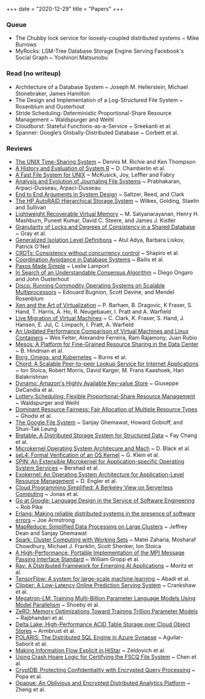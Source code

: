 +++
date = "2020-12-29"
title = "Papers"
+++

### Queue
- The Chubby lock service for loosely-coupled distributed systems ~ Mike Burrows
- MyRocks: LSM-Tree Database Storage Engine Serving Facebook's Social Graph ~ Yoshinori Matsunobu

### Read (no writeup)
- Architecture of a Database System ~ Joseph M. Hellerstein, Michael Stonebraker, James Hamilton
- The Design and Implementation of a Log-Structured File System ~ Rosenblum and Ousterhout
- Stride Scheduling: Deterministic Proportional-Share Resource Management ~ Waldspurger and Weihl
- Cloudburst: Stateful Functions-as-a-Service ~ Sreekanti et al.
- Spanner: Google’s Globally-Distributed Database ~ Corbett et al.

### Reviews
- [The UNIX Time-Sharing System](/docs/unix-time-sharing-system.html) ~ Dennis M. Richie and Ken Thompson
- [A History and Evaluation of System R](/docs/systemr.html) ~ D. Chamberlin et al.
- [A Fast File System for UNIX](/docs/ffs.html) ~ McKusick, Joy, Leffler and Fabry
- [Analysis and Evolution of Journaling File Systems](/docs/analysis-journaling-fs.html) ~ Prabhakaran, Arpaci-Dusseau, Arpaci-Dusseau
- [End to End Arguments in System Design](/docs/e2e.html) ~ Saltzer, Reed, and Clark
- [The HP AutoRAID Hierarchical Storage System](/docs/autoraid.html) ~ Wilkes, Golding, Staelin and Sullivan 
- [Lightweight Recoverable Virtual Memory](/docs/lrvm.html) ~ M. Satyanarayanan, Henry H. Mashburn, Puneet Kumar, David C. Steere, and James J. Kistler
- [Granularity of Locks and Degrees of Consistency in a Shared Database](/docs/granularity-of-locks.html) ~ Gray et al.
- [Generalized Isolation Level Definitions](/docs/isolation.html) ~ Atul Adya, Barbara Liskov, Patrick O'Neil
- [CRDTs: Consistency without concurrency control](/docs/crdt.html) ~ Shapiro et al.
- [Coordination Avoidance in Database Systems](/docs/coordination-avoidance.html) ~ Bailis et al.
- [Paxos Made Simple](/docs/paxos.html) ~ Leslie Lamport
- [In Search of an Understandable Consensus Algorithm](/docs/raft.html) ~ Diego Ongaro and John Ousterhout
- [Disco: Running Commodity Operating Systems on Scalable Multiprocessors](/docs/disco.html) ~ Edouard Bugnion, Scott Devine, and Mendel Rosenblum
- [Xen and the Art of Virtualization](/docs/xen.html) ~ P. Barham, B. Dragovic, K Fraser, S. Hand, T. Harris, A. Ho, R. Neugebauer, I. Pratt and A. Warfield
- [Live Migration of Virtual Machines](/docs/live-migration.html) ~ C. Clark, K. Fraser, S. Hand, J. Hansen, E. Jul, C. Limpach, I. Pratt, A. Warfield
- [An Updated Performance Comparison of Virtual Machines and Linux Containers](/docs/vms-containers.html) ~ Wes Felter, Alexandre Ferreira, Ram Rajamony, Juan Rubio
- [Mesos: A Platform for Fine-Grained Resource Sharing in the Data Center](/docs/mesos.html) ~ B. Hindman et al.
- [Borg, Omega, and Kubernetes](/docs/k8s.html) ~ Burns et al.
- [Chord: A Scalable Peer-to-peer Lookup Service for Internet Applications](/docs/chord.html) ~ Ion Stoica, Robert Morris, David Karger, M. Frans Kaashoek, Hari Balakrishnan
- [Dynamo: Amazon's Highly Available Key-value Store](/docs/dynamo.html) ~ Giuseppe DeCandia et al.
- [Lottery Scheduling: Flexible Proportional-Share Resource Management](/docs/lottery.html) ~ Waldspurger and Weihl
- [Dominant Resource Fairness: Fair Allocation of Multiple Resource Types](/docs/drf.html) ~ Ghodsi et al.
- [The Google File System](/docs/gfs.html) ~ Sanjay Ghemawat, Howard Gobioff, and Shun-Tak Leung
- [Bigtable: A Distributed Storage System for Structured Data](/docs/bigtable.html) ~ Fay Chang et al.
- [Microkernel Operating System Architecure and Mach](/docs/mach.html) ~ D. Black et al.
- [seL4: Formal Verification of an OS Kernel](/docs/sel4.html) ~ G. Klein et al.
- [SPIN: An Extensible Microkernel for Application-specific Operating System Services](/docs/spin.html) ~ Bershad et al.
- [Exokernel: An Operating System Architecture for Application-Level Resource Management](/docs/exo.html) ~ D. Engler et al.
- [Cloud Programming Simplified: A Berkeley View on Serverless Computing](/docs/serverless.html) ~ Jonas et al.
- [Go at Google: Language Design in the Service of Software Engineering](/docs/go.html) ~ Rob Pike
- [Erlang: Making reliable distributed systems in the presence of software errors](/docs/erlang.html) ~ Joe Armstrong
- [MapReduce: Simplified Data Processing on Large Clusters](/docs/mapreduce.html) ~ Jeffrey Dean and Sanjay Ghemawat
- [Spark: Cluster Computing with Working Sets](/docs/spark.html) ~ Matei Zaharia, Mosharaf Chowdhury, Michael J. Franklin, Scott Shenker, Ion Stoica
- [A High-Performance, Portable Implementation of the MPI Message Passing Interface Standard](/docs/mpi.html) ~ William Gropp et al.
- [Ray: A Distributed Framework for Emerging AI Applications](/docs/ray.html) ~ Moritz et al.
- [TensorFlow: A system for large-scale machine learning](/docs/tensorflow.html) ~ Abadi et al.
- [Clipper: A Low-Latency Online Prediction Serving System](/docs/clipper.html) ~ Crankshaw et al.
- [Megatron-LM: Training Multi-Billion Parameter Language Models Using Model Parallelism](/docs/megatronlm.html) ~ Shoeby et al.
- [ZeRO: Memory Optimizations Toward Training Trillion Parameter Models](/docs/zero.html) ~ Rajbhandari et al.
- [Delta Lake: High-Performance ACID Table Storage over Cloud Object Stores](/docs/deltalake.html) ~ Armbrust et al.
- [POLARIS: The Distributed SQL Engine in Azure Synapse](/docs/polaris.html) ~ Aguilar-Saborit et al.
- [Making Information Flow Explicit in HiStar](/docs/histar.html) ~ Zeldovich et al.
- [Using Crash Hoare Logic for Certifying the FSCQ File System](/docs/fscq.html) ~ Chen et al.
- [CryptDB: Protecting Confidentiality with Encrypted Query Processing](/docs/cryptdb.html) ~ Popa et al.
- [Opaque: An Oblivious and Encrypted Distributed Analytics Platform](/docs/opaque.html) ~ Zheng et al.